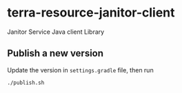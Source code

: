 # terra-resource-janitor-client
Janitor Service Java client Library
## Publish a new version
Update the version in `settings.gradle` file, then run
```
./publish.sh
```